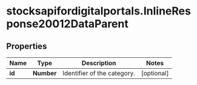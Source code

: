 # stocksapifordigitalportals.InlineResponse20012DataParent

## Properties

Name | Type | Description | Notes
------------ | ------------- | ------------- | -------------
**id** | **Number** | Identifier of the category. | [optional] 


